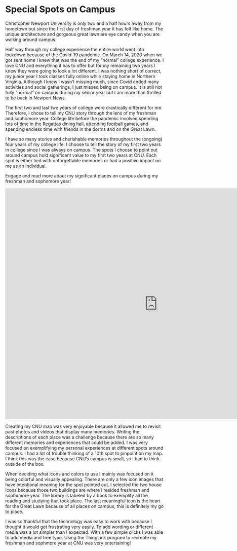 # Special Spots on Campus

Christopher Newport University is only two and a half hours away from my hometown but since the first day of freshman year it has felt like home. The unique architecture and gorgeous great lawn are eye candy when you are walking around campus.

Half way through my college experience the entire world went into lockdown because of the Covid-19 pandemic. On March 14, 2020 when we got sent home I knew that was the end of my “normal” college experience. I love CNU and everything it has to offer but for my remaining two years I knew they were going to look a lot different. I was nothing short of correct, my junior year I took classes fully online while staying home in Northern Virginia. Although I knew I wasn’t missing much, since Covid ended many activities and social gatherings, I just missed being on campus. It is still not fully “normal” on campus during my senior year but I am more than thrilled to be back in Newport News.
    
The first two and last two years of college were drastically different for me. Therefore, I chose to tell my CNU story through the lens of my freshman and sophomore year. College life before the pandemic involved spending lots of time in the Regattas dining hall, attending football games, and spending endless time with friends in the dorms and on the Great Lawn. 
  
I have so many stories and cherishable memories throughout the (ongoing) four years of my college life. I choose to tell the story of my first two years in college since I was always on campus. The spots I choose to point out around campus hold significant value to my first two years at CNU. Each spot is either tied with unforgettable memories or had a positive impact on me as an individual.

Engage and read more about my significant places on campus during my freshman and sophomore year!

<iframe width="960" height="729.2193308550186" data-original-width="1614" data-original-height="1226" src="https://www.thinglink.com/card/1498836870233063427" type="text/html" frameborder="0" webkitallowfullscreen mozallowfullscreen allowfullscreen scrolling="no"></iframe><script async src="//cdn.thinglink.me/jse/responsive.js"></script>
  
  
Creating my CNU map was very enjoyable because it allowed me to revisit past photos and videos that display many memories. Writing the descriptions of each place was a challenge because there are so many different memories and experiences that could be added. I was very focused on exemplifying my personal experiences at different spots around campus. I had a lot of trouble thinking of a 10th spot to pinpoint on my map. I think this was the case because CNU’s campus is small, so I had to think outside of the box.  

When deciding what icons and colors to use I mainly was focused on it being colorful and visually appealing. There are only a few icon images that have intentional meaning for the spot pointed out. I selected the two house icons because those two buildings are where I resided freshman and sophomore year. The library is labeled by a book to exemplify all the reading and studying that took place. The last meaningful icon is the heart for the Great Lawn because of all places on campus, this is definitely my go to place.
  
I was so thankful that the technology was easy to work with because I thought it would get frustrating very easily. To add wording or different media was a lot simpler than I expected. With a few simple clicks I was able to add media and free type. Using the ThingLink program to recreate my freshman and sophmore year at CNU was very entertaining!
